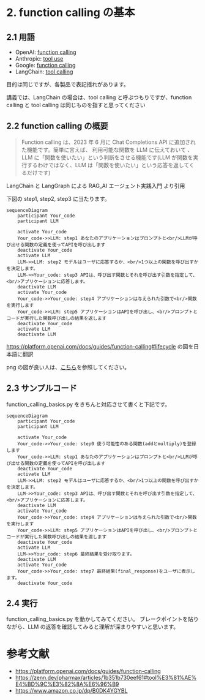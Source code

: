 # 2. function calling の基本

## 2.1 用語

- OpenAI: [function calling](https://platform.openai.com/docs/guides/function-calling)
- Anthropic: [tool use](https://docs.anthropic.com/en/docs/build-with-claude/tool-use)
- Google: [function calling](https://cloud.google.com/vertex-ai/generative-ai/docs/multimodal/function-calling)
- LangChain: [tool calling](https://python.langchain.com/docs/how_to/tool_calling/)

目的は同じですが、各製品で表記揺れがあります。

講義では、LangChain の場合は、tool calling と呼ぶつもりですが、function calling と tool calling は同じものを指すと思ってください

## 2.2 function calling の概要

> Function calling は、2023 年 6 月に Chat Completions API に追加された機能です。簡単に言えば、 利用可能な関数を LLM に伝えておいて 、LLM に「関数を使いたい」という判断をさせる機能です(LLM が関数を実行するわけではなく、LLM は「関数を使いたい」という応答を返してくるだけです)

LangChain と LangGraph による RAG_AI エージェント実践入門 より引用

下図の step1, step2, step3 に当たります。

```mermaid
sequenceDiagram
    participant Your_code
    participant LLM

    activate Your_code
    Your_code->>LLM: step1 あなたのアプリケーションはプロンプトと<br/>LLMが呼び出せる関数の定義を使ってAPIを呼び出します
    deactivate Your_code
    activate LLM
    LLM->>LLM: step2 モデルはユーザに応答するか、<br/>1つ以上の関数を呼び出すかを決定します。
    LLM->>Your_code: step3 APIは、呼び出す関数とそれを呼び出す引数を指定して、<br/>アプリケーションに応答します。
    deactivate LLM
    activate Your_code
    Your_code->>Your_code: step4 アプリケーションは与えられた引数で<br/>関数を実行します
    Your_code->>LLM: step5 アプリケーションはAPIを呼び出し、<br/>プロンプトとコードが実行した関数呼び出しの結果を返します
    deactivate Your_code
    activate LLM
    deactivate LLM
```

https://platform.openai.com/docs/guides/function-calling#lifecycle の図を日本語に翻訳

png の図が良い人は、[こちら](./img/function-calling-diagram-ja.png)を参照してください。

## 2.3 サンプルコード

function_calling_basics.py をきちんと対応させて書くと下記です。

```mermaid
sequenceDiagram
    participant Your_code
    participant LLM

    activate Your_code
    Your_code->>Your_code: step0 使う可能性のある関数(addとmultiply)を登録します
    Your_code->>LLM: step1 あなたのアプリケーションはプロンプトと<br/>LLMが呼び出せる関数の定義を使ってAPIを呼び出します
    deactivate Your_code
    activate LLM
    LLM->>LLM: step2 モデルはユーザに応答するか、<br/>1つ以上の関数を呼び出すかを決定します。
    LLM->>Your_code: step3 APIは、呼び出す関数とそれを呼び出す引数を指定して、<br/>アプリケーションに応答します。
    deactivate LLM
    activate Your_code
    Your_code->>Your_code: step4 アプリケーションは与えられた引数で<br/>関数を実行します
    Your_code->>LLM: step5 アプリケーションはAPIを呼び出し、<br/>プロンプトとコードが実行した関数呼び出しの結果を渡します
    deactivate Your_code
    activate LLM
    LLM->>Your_code: step6 最終結果を受け取ります。
    deactivate LLM
    activate Your_code
    Your_code->>Your_code: step7 最終結果(final_response)をユーザに表示します。
    deactivate Your_code
```

## 2.4 実行

function_calling_basics.py を動かしてみてください。
ブレークポイントを貼りながら、LLM の返答を確認してみると理解が深まりやすいと思います。

# 参考文献

- https://platform.openai.com/docs/guides/function-calling
- https://zenn.dev/pharmax/articles/1b351b730eef61#tool%E3%81%AE%E4%BD%9C%E3%82%8A%E6%96%B9
- https://www.amazon.co.jp/dp/B0DK4YGYBL
